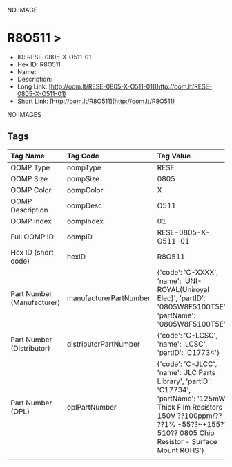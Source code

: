 


  
NO IMAGE  
# R8O511 > 

- ID: RESE-0805-X-O511-01
- Hex ID: R8O511
- Name: 
- Description: 
- Long Link: [http://oom.lt/RESE-0805-X-O511-01](http://oom.lt/RESE-0805-X-O511-01)
- Short Link: [http://oom.lt/R8O511](http://oom.lt/R8O511)
  
NO IMAGES  
## Tags
  

|Tag Name|Tag Code|Tag Value|
| :--- | :--- | :--- |
|OOMP Type|oompType|RESE|
|OOMP Size|oompSize|0805|
|OOMP Color|oompColor|X|
|OOMP Description|oompDesc|O511|
|OOMP Index|oompIndex|01|
|Full OOMP ID|oompID|RESE-0805-X-O511-01|
|Hex ID (short code)|hexID|R8O511|
|Part Number (Manufacturer)|manufacturerPartNumber|{'code': 'C-XXXX', 'name': 'UNI-ROYAL(Uniroyal Elec)', 'partID': '0805W8F5100T5E', 'partName': '0805W8F5100T5E'}|
|Part Number (Distributor)|distributorPartNumber|{'code': 'C-LCSC', 'name': 'LCSC', 'partID': 'C17734'}|
|Part Number (OPL)|oplPartNumber|{'code': 'C-JLCC', 'name': 'JLC Parts Library', 'partID': 'C17734', 'partName': '125mW Thick Film Resistors 150V ??100ppm/?? ??1% -55??~+155?? 510?? 0805  Chip Resistor - Surface Mount ROHS'}|
||||
